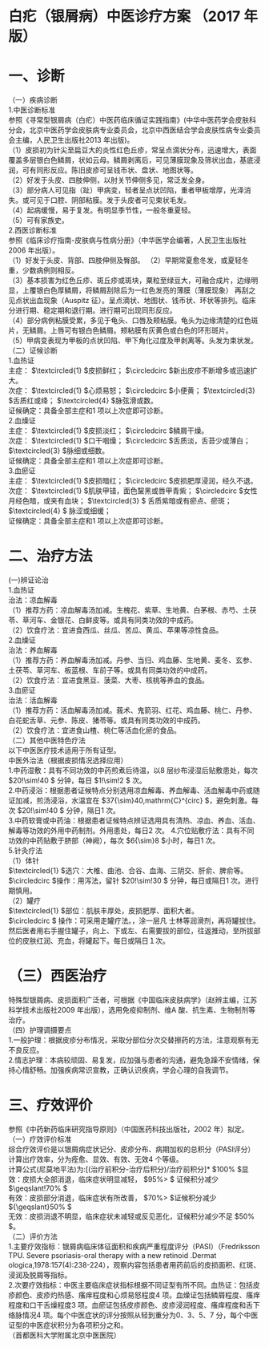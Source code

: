 # 白疕（银屑病）中医诊疗方案 （2017 年版）  
# 一、诊断  
（一）疾病诊断  
1.中医诊断标准  
参照《寻常型银屑病（白疕）中医药临床循证实践指南》(中华中医药学会皮肤科分会，北京中医药学会皮肤病专业委员会，北京中西医结合学会皮肤性病专业委员会主编，人民卫生出版社2013 年出版)。  
（1）皮损初为针尖至扁豆大的炎性红色丘疹，常呈点滴状分布，迅速增大，表面覆盖多层银白色鳞屑，状如云母。鳞屑剥离后，可见薄膜现象及筛状出血，基底浸润，可有同形反应。陈旧皮疹可呈钱币状、盘状、地图状等。  
（2）好发于头皮、四肢伸侧，以肘关节伸侧多见，常泛发全身。  
（3）部分病人可见指（趾）甲病变，轻者呈点状凹陷，重者甲板增厚，光泽消失。或可见于口腔、阴部粘膜。发于头皮者可见束状毛发。  
（4）起病缓慢，易于复发。有明显季节性，一般冬重夏轻。  
（5）可有家族史。  
2.西医诊断标准  
参照《临床诊疗指南-皮肤病与性病分册》（中华医学会编著，人民卫生出版社2006 年出版）。  
（1）好发于头皮、背部、四肢伸侧及臀部。 （2）早期常夏愈冬发，或夏轻冬重，少数病例则相反。  
（3）基本损害为红色丘疹、斑丘疹或斑块，粟粒至绿豆大，可融合成片，边缘明显，上覆银白色厚鳞屑，将鳞屑刮除后为一红色发亮的薄膜（薄膜现象） 再刮之见点状出血现象（Auspitz 征）。呈点滴状、地图状、钱币状、环状等排列。临床分进行期、稳定期和退行期。进行期可出现同形反应。  
（4）部分病例粘膜受累，多见于龟头、口唇及颊粘膜。龟头为边缘清楚的红色斑片，无鳞屑。上唇可有银白色鳞屑。颊粘膜有灰黄色或白色的环形斑片。  
（5）甲病变表现为甲板的点状凹陷、甲下角化过度及甲剥离等。头发为束状发。  
（二）证候诊断  
1.血热证  
主症： $\textcircled{1} $皮损鲜红； $\circledcirc $新出皮疹不断增多或迅速扩大。  
次症： $\textcircled{1} $心烦易怒； $\circledcirc $小便黄； $\textcircled{3} $舌质红或绛； $\textcircled{4} $脉弦滑或数。  
证候确定：具备全部主症和1 项以上次症即可诊断。  
2.血燥证  
主症： $\textcircled{1} $皮损淡红； $\circledcirc $鳞屑干燥。  
次症： $\textcircled{1} $口干咽燥； $\circledcirc $舌质淡，舌苔少或薄白； $\textcircled{3} $脉细或细数。  
证候确定：具备全部主症和1 项以上次症即可诊断。  
3.血瘀证  
主症： $\textcircled{1} $皮损暗红； $\circledcirc $皮损肥厚浸润，经久不退。  
次症： $\textcircled{1} $肌肤甲错，面色黧黑或唇甲青紫； $\circledcirc $女性月经色暗，或夹有血块； $\textcircled{3} $ 舌质紫暗或有瘀点、瘀斑； $\textcircled{4} $ 脉涩或细缓；  
证候确定：具备全部主症和1 项以上次症即可诊断。  
# 二、治疗方法  
(一)辨证论治  
1.血热证  
治法：凉血解毒  
（1）推荐方药：凉血解毒汤加减。生槐花、紫草、生地黄、白茅根、赤芍、土茯苓、草河车、金银花、白鲜皮等。或具有同类功效的中成药。  
（2）饮食疗法：宜进食西瓜、丝瓜、苦瓜、黄瓜、苹果等凉性食品。  
2.血燥证  
治法：养血解毒  
（1）推荐方药：养血解毒汤加减。丹参、当归、鸡血藤、生地黄、麦冬、玄参、土茯苓、草河车、板蓝根、车前子等。或具有同类功效的中成药。  
（2）饮食疗法：宜进食黑豆、菠菜、大枣、核桃等养血的食品。  
3.血瘀证  
治法：活血解毒  
（1）推荐方药：活血解毒汤加减。莪术、鬼箭羽、红花、鸡血藤、桃仁、丹参、白花蛇舌草、元参、陈皮、猪苓等。或具有同类功效的中成药。  
（2）饮食疗法：宜进食山楂、桃仁等活血化瘀的食品。  
（二）其他中医特色疗法  
以下中医医疗技术适用于所有证型。  
中医外治法（根据皮损情况选择应用）  
1.中药湿敷：具有不同功效的中药煎煮后待温，以8 层纱布浸湿后贴敷患处，每次 $20\!\sim\!40 $ 分钟，每日 $1\!\sim\!2 $ 次。  
2.中药浸浴：根据患者证候特点分别选用凉血解毒、养血解毒、活血解毒中药或随证加减，煎汤浸浴，水温宜在 $37{\sim}40\,mathrm{C}^{circ} $，避免刺激。每次 $20\!\sim\!40 $ 分钟，隔日1 次。  
3.中药软膏或中药油：根据患者证候特点辨证选用具有清热、凉血、养血、活血、解毒等功效的外用中药制剂。外用患处，每日2 次。  4.穴位贴敷疗法：具有不同功效的中药贴敷于脐部（神阙），每次 $6{\sim}8 $小时，每日1 次。  
5.针灸疗法  
（1）体针  
$\textcircled{1} $选穴：大椎、曲池、合谷、血海、三阴交、肝俞、脾俞等。  
$\circledcirc $操作：用泻法，留针 $20\!\sim\!30 $ 分钟，每日或隔日1 次。进行期慎用。  
（2）罐疗  
$\textcircled{1} $部位：肌肤丰厚处，皮损肥厚、面积大者。  
$\circledcirc $ 操作：可采用走罐疗法。，涂一层凡 士林等润滑剂，再将罐拔住。然后医者用右手握住罐子，向上、下或左、右需要拔的部位，往返推动，至所拔部位的皮肤红润、充血，将罐起下。每日或隔日１次。  
# （三）西医治疗  
特殊型银屑病、皮损面积广泛者，可根据《中国临床皮肤病学》（赵辨主编，江苏科学技术出版社2009 年出版），选用免疫抑制剂、维A 酸、抗生素、生物制剂等治疗。  
（四）护理调摄要点  
1.一般护理：根据皮疹分布情况，采取分部位分次交替擦药的方法，注意观察有无不良反应。  
2.情志护理：本病较顽固、易复发，应加强与患者的沟通，避免急躁不安情绪，保持心情舒畅。加强疾病常识宣教，正确认识疾病，学会心理的自我调节。  
# 三、疗效评价  
参照《中药新药临床研究指导原则》（中国医药科技出版社，2002 年）拟定。  
（一）疗效评价标准  
综合疗效评价是以银屑病症状记分、皮疹分布、病期加权的总积分（PASI评分）计算出疗效率，分为痊愈、显效、有效、无效4 个等级。  
计算公式(尼莫地平法)为:[(治疗前积分-治疗后积分)/治疗前积分]\* $100\% $显效：皮损大全部消退，临床症状明显减轻， $95\%> $ 证候积分减少 $\geqslant\!70\% $  
有效：皮损部分消退，临床症状有所改善， $70\%> $证候积分减少 ${\geqslant}50\% $  
无效：皮损消退不明显，临床症状未减轻或反见恶化，证候积分减少不足 $50\% $。  
（二）评价方法  
1.主要疗效指标：银屑病临床体征面积和疾病严重程度评分（PASI）（Fredriksson TPU. Severe psoriasis-oral therapy with a new retinoid .Dermat ologica,1978:157(4):238-224），观察内容包括患者用药前后的皮损面积、红斑、浸润及脱屑等指标。  
2.次要疗效指标：中医主要临床症状指标根据不同证型有所不同。血热证：包括皮疹颜色、皮疹灼热感、瘙痒程度和心烦易怒程度4 项。血燥证包括鳞屑程度、瘙痒程度和口干舌燥程度3 项。血瘀证包括皮疹颜色、皮疹浸润程度、瘙痒程度和舌下络脉情况4 项。每个中医症状的评分按照从轻到重分为0、3、5、7 分，每个中医证型的中医症状积分为各项积分之和。  
（首都医科大学附属北京中医医院）  